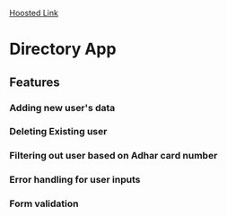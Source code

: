 [Hoosted Link](https://directory-app-kappa.vercel.app/)

# Directory App

## Features
### Adding new user's data 
### Deleting Existing user 
### Filtering out user based on Adhar card number 
### Error handling for user inputs 
### Form validation 

